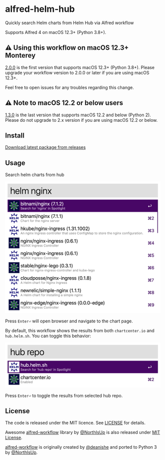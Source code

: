 # alfred-helm-hub
Quickly search Helm charts from Helm Hub via Alfred workflow

Supports Alfred 4 on macOS 12.3+ (Python 3.8+).

## ⚠️ Using this workflow on macOS 12.3+ Monterey
[2.0.0](https://github.com/bskim45/alfred-helm-hub/releases/tag/2.0.0)
is the first version that supports macOS 12.3+ (Python 3.8+).
Please upgrade your workflow version to 2.0.0 or later
if you are using macOS 12.3+.

Feel free to open issues for any troubles regarding this change.

## ⚠️ Note to macOS 12.2 or below users
[1.3.0](https://github.com/bskim45/alfred-helm-hub/releases/tag/1.1.0)
is the last version that supports macOS 12.2 and below (Python 2).
Please do not upgrade to 2.x version if you are using macOS 12.2 or below.


## Install
[Download latest package from releases](https://github.com/bskim45/alfred-helm-hub/releases/latest/download/alfred-helm-hub.alfredworkflow)

## Usage
Search helm charts from hub

<img src="docs/search.png" width="600" alt="helm nginx"/>

Press `Enter⏎` will open browser and navigate to the chart page.

By default, this workflow shows the results from both `chartcenter.io` and `hub.helm.sh`.
You can toggle this behavior:

<img src="docs/repo.png" width="600" alt="hub repo"/>

Press `Enter⏎` to toggle the results from selected hub repo.

## License
The code is released under the MIT licence. See [LICENSE](LICENSE) for details.

Awesome [alfred-workflow](https://github.com/NorthIsUp/alfred-workflow-py3)
library by [@NorthIsUp](https://github.com/NorthIsUp) is also released under
[MIT License](alfred-workflow/LICENCE.txt).

[alfred-workflow](https://github.com/NorthIsUp/alfred-workflow) is
originally created by [@deanishe](https://github.com/deanishe)
and ported to Python 3 by  [@NorthIsUp](https://github.com/NorthIsUp).
